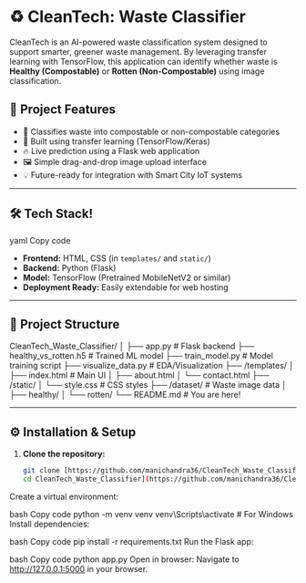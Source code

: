 # ♻️ CleanTech: Waste Classifier

CleanTech is an AI-powered waste classification system designed to support smarter, greener waste management. By leveraging transfer learning with TensorFlow, this application can identify whether waste is **Healthy (Compostable)** or **Rotten (Non-Compostable)** using image classification.

## 🚀 Project Features

- 🌿 Classifies waste into compostable or non-compostable categories
- 🤖 Built using transfer learning (TensorFlow/Keras)
- 🔥 Live prediction using a Flask web application
- 🖼️ Simple drag-and-drop image upload interface
- 💡 Future-ready for integration with Smart City IoT systems

---

## 🛠️ Tech Stack!

yaml
Copy code


- **Frontend:** HTML, CSS (in `templates/` and `static/`)
- **Backend:** Python (Flask)
- **Model:** TensorFlow (Pretrained MobileNetV2 or similar)
- **Deployment Ready:** Easily extendable for web hosting

---

## 📁 Project Structure

CleanTech_Waste_Classifier/
│
├── app.py # Flask backend
├── healthy_vs_rotten.h5 # Trained ML model
├── train_model.py # Model training script
├── visualize_data.py # EDA/Visualization
├── /templates/
│ ├── index.html # Main UI
│ ├── about.html
│ └── contact.html
├── /static/
│ └── style.css # CSS styles
├── /dataset/ # Waste image data
│ ├── healthy/
│ └── rotten/
└── README.md # You are here!


---

## ⚙️ Installation & Setup

1. **Clone the repository:**
   ```bash
   git clone [https://github.com/manichandra36/CleanTech_Waste_Classifier.git
   cd CleanTech_Waste_Classifier](https://github.com/manichandra36/CleanTech-Transforming-Waste-Management-Wth-Transfer-learning
Create a virtual environment:

bash
Copy code
python -m venv venv
venv\Scripts\activate  # For Windows
Install dependencies:

bash
Copy code
pip install -r requirements.txt
Run the Flask app:

bash
Copy code
python app.py
Open in browser:
Navigate to http://127.0.0.1:5000 in your browser.
